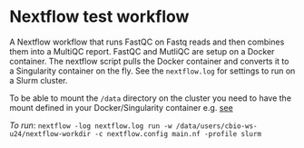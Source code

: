 # Nextflow test workflow  

A Nextflow workflow that runs FastQC on Fastq reads and then combines them into a MultiQC report. FastQC and MutliQC are setup on a Docker container. The nextflow script pulls the Docker container and converts it to a Singularity container on the fly. See the `nextflow.log` for settings to run on a Slurm cluster.

To be able to mount the `/data` directory on the cluster you need to have the mount defined in your Docker/Singularity container e.g. [see](https://github.com/h3abionet/h3abionet16S/blob/master/dockerfiles/fastqc/Dockerfile)

*To run*: `nextflow -log nextflow.log run -w /data/users/cbio-ws-u24/nextflow-workdir -c nextflow.config main.nf -profile slurm` 

